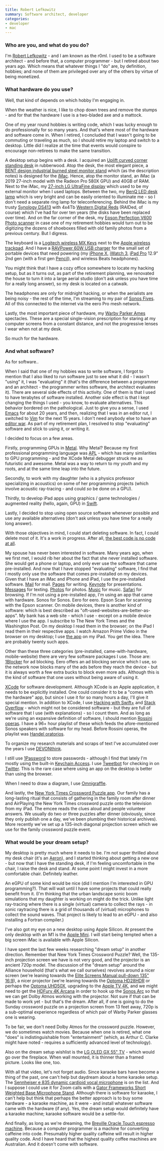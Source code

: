 ```yaml
---
title: Robert Lefkowitz
summary: Software architect, developer
categories:
- developer
- mac
---
```


### Who are you, and what do you do?

I'm [Robert Lefkowitz](https://twitter.com/r0ml "Robert's Twitter account.") - and I am known as the r0ml. I used to be a software architect - and before that, a computer programmer - but I retired about two years ago. Which means that whatever things I "do" are, by definition, hobbies; and none of them are privileged over any of the others by virtue of being monetized.

### What hardware do you use?

Well, that kind of depends on which hobby I'm engaging in.

When the weather is nice, I like to chop down trees and remove the stumps - and for that the hardware I use is a two-bladed axe and a mattock.

One of my year round hobbies is writing code, which I was lucky enough to do professionally for so many years. And that's where most of the hardware and software come in. When I retired, I concluded that I wasn't going to be commuting or traveling as much, so I should retire my laptop and switch to a desktop. Little did I realize at the time that events would conspire to encourage non-retirees to make the same transition.

A desktop setup begins with a desk. I acquired an [Uplift curved corner standing desk][v2] in rubberwood. Atop the desk, the most elegant piece, a [BENT design industrial burned steel monitor stand][industrial-burned-steel-monitor-stand] which (as the description notes) is designed for the [iMac][]. Hence, atop the monitor stand, an iMac (a 2019 27-inch model with the Radeon Pro 580X GPU) and 40GB of RAM. Next to the iMac, my [27-inch LG UltraFine display][ultrafine-5k] which used to be my external monitor when I used laptops. Between the two, my [BenQ LED desk lamp][e-reading] which is very bright and can be easily oriented to illuminate me - so I don't need a separate ring lamp for teleconferencing. Behind the iMac is my trusty [Synology DS413][ds413] with 4x4Tb [Western Digital Reds][wd-red] (RAIDed, of course) which I've had for over ten years (the disks have been replaced over time). And on the far corner of the desk, my [Epson Perfection V600 Photo scanner][perfection-v600] in case one of my retirement hobbies would turn out to be digitizing the dozens of shoeboxes filled with old family photos from a previous century. But I digress.

The keyboard is a [Logitech wireless MX Keys][mx-keys] next to the [Apple wireless trackpad][magic-trackpad]. And I have a [RAVPower 60W USB charger][rp-pc028] for the small set of portable devices that need powering (my [iPhone X][iphone-x], [iWatch 3][apple-watch-series-3], [iPad Pro][ipad-pro] 12.9" 2nd gen (with a first gen [Pencil][]), and wireless Beats headphones).

You might think that I have a cozy office somewhere to locate my hacking setup, but as it turns out, as part of the retirement planning, we renovated the house to turn it into a large aerial studio (don't ask unless you have time for a really long answer), so my desk is located on a catwalk.
 
The headphones are only for midnight hacking, or when the aerialists are being noisy - the rest of the time, I'm streaming to my pair of [Sonos Fives][five]. All of this connected to the internet via the eero Pro mesh network.

Lastly, the most important piece of hardware, my [Warby Parker Ames][ames] spectacles. These are a special single-vision prescription for staring at my computer screens from a constant distance, and not the progressive lenses I wear when not at my desk.

So much for the hardware.

### And what software?

As for software..

When I said that one of my hobbies was to write software, I forgot to mention that I also liked to run software just to see what it did - I wasn't "using" it, I was "evaluating" it (that's the difference between a programmer and an architect - the programmer writes software, the architect evaluates it). There are several side effects of this activity. One of them is that I used to have terabytes of software installed. Another side effect is that I kept changing the things I used - you know, to evaluate alternatives. This behavior bordered on the pathological. Just to give you a sense, I used [Emacs][] for about 20 years, and then, realizing that I was in an editor rut, I switched to [Vim][] for the next 15 years. I don't need anybody else to have an [editor war](https://en.wikipedia.org/wiki/Editor_war "The Wikipedia article about the rivalry between Emacs and Vim."). As part of my retirement plan, I resolved to stop "evaluating" software and stick to using it, or writing it.

I decided to focus on a few areas. 

Firstly, programming GPUs in [Metal][]. Why Metal? Because my first professional programming language was [APL][] - which has many similarities to GPU programming - and the XCode Metal debugger struck me as futuristic and awesome. Metal was a way to return to my youth and my roots, and at the same time leap into the future. 

Secondly, to work with my daughter (who is a physics professor specializing in acoustics) on some of her programming projects (which involve acoustic ray-tracing - and could *so* be done on a GPU). 

Thirdly, to develop iPad apps using graphics / game technologies / augmented reality (hello, again, GPU) in [Swift][].

Lastly, I decided to stop using open source software whenever possible and use any available alternatives (don't ask unless you have time for a really long answer).

With those objectives in mind, I could start deleting software. In fact, I could delete most of it. It's a work in progress. After all, [the best code is no code at all](https://blog.codinghorror.com/the-best-code-is-no-code-at-all/ "A post by Jeff Atwood about software developers.").

My spouse has never been interested in software. Many years ago, when we first met, I would rib her about the fact that she never installed software. She would get a phone or laptop, and only ever use the software that came pre-installed. And now that I have stopped "evaluating" software, I find that I mostly only use the software that comes pre-installed on my devices. Given that I have an iMac and iPhone and iPad, I use the pre-installed software. [Mail][] for mail. [Pages][] for writing. [Keynote][] for presentations. [Messages][] for texting. [Photos][] for photos. [Music][] for music. [Safari][] for browsing. If I'm not using a pre-installed app, I'm using an app that came with hardware. Sonos for Sonos. Eero for eero. Epson Scan for scanning with the Epson scanner. On mobile devices, there is another kind of software: which is best described as "oft-used-websites-are-better-as-apps". My bank has a web site - which I use - except on a mobile device where I use the app. I subscribe to The New York Times and the Washington Post. On my desktop I read them in the browser; on the iPad I read them in their respective apps. I watch Amazon Prime Video in the browser on my desktop; I use [the app][amazon-prime-video-ios] on my iPad. You get the idea. There are probably twenty such apps. 

Other than these three categories (pre-installed, came-with-hardware, mobile-website) there are very few software packages I use. Those are: 
[1Blocker][] for ad blocking. Eero offers an ad blocking service which I use, so the network now blocks many of the ads before they reach the device - but it is always worth a few extra bucks to block even more ads. Although this is the kind of software that one uses without being aware of using it.

[XCode][] for software development. Although XCode is an Apple application, it needs to be explicitly installed. One could consider it to be a "comes with the hardware" app, but since I use it for so many hours a day, I'll give it special mention. In addition to XCode, I use [Hacking with Swift+][hacking-with-swift-plus] and [Stack Overflow][stack-overflow] - which might not be considered software - but they are full of software that I use (with explanations) - so I count them. And as long as we're using an expansive definition of software, I should mention [Rossini operas](https://en.wikipedia.org/wiki/List_of_operas_by_Gioachino_Rossini "A Wikipedia list of Rossini operas."). I have a 96+ hour playlist of these which feeds the afore-mentioned Sonos speakers with software for my head. Before Rossini operas, the playlist was [Handel oratorios](https://en.wikipedia.org/wiki/Category:Oratorios_by_George_Frideric_Handel "A Wikipedia list of Handel oratorios.").

To organize my research materials and scraps of text I've accumulated over the years I use [DEVONthink][]. 

I still use [1Password][] to store passwords - although I find that lately I'm mostly using the built-in [Keychain Access][keychain-access]. 
I use [Tweetbot][] for checking in on [Twitter][]. This is the rare case where using an app on the desktop is better than using the browser.

When I need to draw a diagram, I use [Omnigraffle][].

And lastly, the [New York Times Crossword Puzzle app][nytimes-crosswords-ios]. Our family has a long-lasting ritual that consists of gathering in the family room after dinner and AirPlaying the New York Times crossword puzzle onto the television from my iPad. The emcee reads the clues aloud and people volunteer answers. We usually do two or three puzzles after dinner (obviously, since they only publish one a day, we've been plumbing their historical archives). More recently we've set up a 135-inch diagonal projection screen which we use for the family crossword puzzle event.

### What would be your dream setup?

My desktop is pretty much where it needs to be. I'm not super thrilled about my desk chair (it's an [Aeron][]), and I started thinking about getting a new one - but now that I have the standing desk, if I'm feeling uncomfortable in the chair, I raise the desk and stand. At some point I might invest in a more comfortable chair. Definitely leather.

An eGPU of some kind would be nice (did I mention I'm interested in GPU programming?). That will wait until I have some projects that could really benefit from it. (I'm thinking that the urban landscape sonic boom simulations that my daughter is working on might do the trick. Unlike light ray-tracing where there is a single (virtual) camera to collect the rays - in sonic raytracing there is a grid of thousands of (virtual) microphones to collect the sound waves. That project is likely to lead to an eGPU - and also installing a Fortran compiler.)

I've also got my eye on a new desktop using Apple Silicon. At present the only desktop with an M1 is the [Apple Mini][mac-mini]. I will start being tempted when a big screen iMac is available with Apple Silicon.

I have spent the last few weeks researching "dream setup" in another direction. Remember that New York Times Crossword Puzzle? Well, the 135-inch projection screen we have is not very good, and the projector is an ancient 720p model. The discussion of the "dream setup" around the Alliance household (that's what we call ourselves) revolves around a nicer screen (we're leaning towards the [Elite Screens Manual pull-down 135" 16:9][manual]), a nicer projector (we're leaning towards the [Optoma HD28HDR][hd28hdr] or perhaps the [Optoma UHD50X][uhd50x], upgrading to the [Apple TV 4K][apple-tv-4k], and we might need to get the [HDFury 4K Arcana][4k-arcana] in order to hook up the [Sonos Arc][arc] so that we can get Dolby Atmos working with the projector. Not sure if that can be made to work yet - but that's the dream. After all, if one is going to do the Sunday crossword puzzle on a projection screen from 13 feet away, 720p is a sub-optimal experience regardless of which pair of Warby Parker glasses one is wearing.

To be fair, we don't need Dolby Atmos for the crossword puzzle. However, we do sometimes watch movies. Because when one is retired, what one "does" is indistinguishable from "entertainment" (which, as Arthur C. Clarke might have noted - requires a sufficiently advanced level of technology).

Also on the dream setup wishlist is the [LG OLED GX 55" TV][oled55gxpua] - which would go over the fireplace. When wall mounted, it is thinner than a framed picture. Looks like one, too.

With all that video, let's not forget audio. Since karaoke bars have become a thing of the past, one can't help but daydream about a home karaoke setup. The [Sennheiser e 835 dynamic cardioid vocal microphone][e-835] is on the list. And I suppose I could use it for Zoom calls with a [Gator Frameworks Short Weighted Base Microphone Stand][gfw-mic-0822]. Although there is software for karaoke, I can't help but think that perhaps the better approach is to buy some hardware - a karaoke machine, as it were - and install whatever software came with the hardware (if any). Yes, the dream setup would definitely have a karaoke machine; karaoke software would be a settle-for.

And finally, as long as we're dreaming, the [Breville Oracle Touch espresso machine][the-oracle-touch]. Because a computer programmer is a machine for converting caffeine into code. Presumably higher quality caffeine will result in higher quality code. And I have heard that the highest quality coffee machines are Australian. And it doesn't come with software.

[1blocker]: https://1blocker.com/ "An ad blocker for Safari."
[1password]: https://1password.com "Password management software for Mac OS X."
[4k-arcana]: https://hdfury.com/product/4k-arcana-18gbps/ "An HDMI video processor."
[aeron]: https://www.hermanmiller.com/products/seating/office-chairs/aeron-chairs/ "A work chair."
[amazon-prime-video-ios]: https://itunes.apple.com/us/app/amazon-prime-video/id545519333 "A client app for the streaming video service."
[ames]: https://www.warbyparker.com/eyeglasses/men/ames/ "Glasses."
[apl]: https://en.wikipedia.org/wiki/APL_(programming_language) "A programming language."
[apple-tv-4k]: https://en.wikipedia.org/wiki/Apple_TV#5th_generation_(4K) "A media player."
[apple-watch-series-3]: https://en.wikipedia.org/wiki/Apple_Watch_Series_3 "A smartwatch with optional cellular data."
[arc]: https://www.sonos.com/en-us/shop/arc.html "A soundbar."
[devonthink]: https://www.devontechnologies.com/products/devonthink/ "Software for storing all your documents, scans etc."
[ds413]: https://www.synology.com/en-us/support/download/DS413 "A NAS device."
[e-835]: https://en-us.sennheiser.com/live-performance-microphone-vocal-stage-e-835 "A microphone."
[e-reading]: https://www.benq.com/en-us/lamps/desklamp/desklamp.html "A desk lamp."
[emacs]: http://www.gnu.org/software/emacs/ "A free open-source text editor."
[five]: https://www.sonos.com/en-us/shop/five.html "A wireless speaker."
[gfw-mic-0822]: https://www.gatorframeworks.com/products/telescoping-boom-podcast-bass-drum-and-amp-mic-stand-gfw-mic-0822/ "A telescoping boom arm for microphones."
[hacking-with-swift-plus]: https://www.hackingwithswift.com/plus "A Swift tutorial service."
[hd28hdr]: https://www.optomausa.com/product-details/HD28HDR "A projector."
[imac]: https://www.apple.com/imac/ "An all-in-one computer."
[industrial-burned-steel-monitor-stand]: https://www.bent.design/collections/frontpage/products/burned-steel-monitor-stand-monitor-riser-imac-stand-metal-shelf-tv-stand-desk-decor-industrial-shelf-laptop-stand "A monitor stand."
[ipad-pro]: https://en.wikipedia.org/wiki/IPad_Pro "An iOS tablet."
[iphone-x]: https://en.wikipedia.org/wiki/IPhone_X "A 5.8 inch smartphone."
[keychain-access]: https://support.apple.com/en-au/guide/keychain-access/kyca1083/mac "A macOS app for storing passwords."
[keynote]: https://www.apple.com/keynote/ "Presentation software for the Mac."
[mac-mini]: https://www.apple.com/mac-mini/ "A small desktop computer."
[magic-trackpad]: https://en.wikipedia.org/wiki/Magic_Trackpad "A trackpad for desktop machines."
[mail]: https://en.wikipedia.org/wiki/Mail_(application) "The default Mac OS X mail client."
[manual]: https://elitescreens.com/products/manual-series/ "A pull-down screen for projectors."
[messages]: https://en.wikipedia.org/wiki/Messages_(application) "A chat client for Mac."
[metal]: https://en.wikipedia.org/wiki/Metal_%28API%29 "An API for working with 3D graphics."
[music]: https://en.wikipedia.org/wiki/Music_(software) "A media player."
[mx-keys]: https://www.logitech.com/en-us/products/keyboards/mx-keys-wireless-keyboard.920-009294.html "A keyboard."
[nytimes-crosswords-ios]: https://itunes.apple.com/us/app/nytimes-crosswords/id307569751 "A crosswords app for iOS."
[oled55gxpua]: https://www.lg.com/us/tvs/lg-oled55gxpua-oled-4k-tv "A 55 inch OLED TV."
[omnigraffle]: https://www.omnigroup.com/omnigraffle/ "Diagramming software for the Mac."
[pages]: https://www.apple.com/pages/ "A Mac word processor and layout tool from Apple."
[pencil]: https://www.fiftythree.com/pencil "An iPad stylus."
[perfection-v600]: https://www.amazon.com/Epson-B11B198011-Perfection-Photo-Scanner/dp/B002OEBMRU "A photo scanner."
[photos]: https://www.apple.com/macos/photos/ "A photo editor for Mac OS X."
[rp-pc028]: https://www.ravpower.com/products/rp-pc028-60w-usb-charger "A 6-port USB power charger."
[safari]: https://www.apple.com/safari/ "A fast web browser."
[stack-overflow]: https://stackoverflow.com/ "A developer community."
[swift]: https://www.lamyusa.com/us_en/rollerball-pen-lamy-swift.html "A rollerball pen."
[the-oracle-touch]: https://www.breville.com/us/en/products/espresso/bes990.html "A coffee machine."
[tweetbot]: https://tapbots.com/tweetbot/mac/ "A Twitter client for the Mac."
[twitter]: https://twitter.com/ "An online micro-blogging platform."
[uhd50x]: https://www.optomausa.com/product-details/UHD50X "A projector."
[ultrafine-5k]: https://www.apple.com/shop/product/HKN62LL/A/lg-ultrafine-5k-display "A 27 inch monitor."
[v2]: https://www.upliftdesk.com/uplift-v2-standing-desk-v2-or-v2-commercial/ "A standing desk."
[vim]: https://www.vim.org/ "A command-line text editor."
[wd-red]: https://www.wdc.com/en/products/products.aspx?id=810 "A hard disk designed for NAS/RAID usage."
[xcode]: https://en.wikipedia.org/wiki/Xcode "An IDE for Mac developers."
